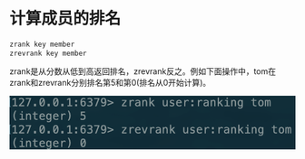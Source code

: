 # 计算成员的排名

```text
zrank key member
zrevrank key member
```

zrank是从分数从低到高返回排名，zrevrank反之。例如下面操作中，tom在zrank和zrevrank分别排名第5和第0\(排名从0开始计算\)。

![](../../.gitbook/assets/image%20%289%29.png)

